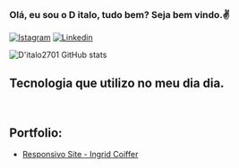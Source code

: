 ### Olá, eu sou o D italo, tudo bem? Seja bem vindo.✌️


[![Istagram](https://img.shields.io/badge/Instagram-E4405F?style=for-the-badge&logo=instagram&logoColor=white)](https://www.instagram.com/d_italoalmeida/)
[![Linkedin](https://img.shields.io/badge/LinkedIn-0077B5?style=for-the-badge&logo=linkedin&logoColor=white)](https://www.linkedin.com/in/plaugus-d-italo-76aa42138/)<br/>

![D'italo2701 GitHub stats](https://github-readme-stats.vercel.app/api?username=ditalo2701&show_icons=true&theme=github_dark)<br/>


## Tecnologia que utilizo no meu dia dia.


<div style="display: inline-block">
  <img src="https://img.shields.io/badge/JavaScript-F7DF1E?style=for-the-badge&logo=javascript&logoColor=black" alt=""/>
  
  <img src="	https://img.shields.io/badge/CSS-239120?&style=for-the-badge&logo=css3&logoColor=white" alt=""/>
  
  <img src="https://img.shields.io/badge/HTML5-E34F26?style=for-the-badge&logo=html5&logoColor=white" alt=""/>
  <img src="https://img.shields.io/badge/React-20232A?style=for-the-badge&logo=react&logoColor=61D" alt=""/>
  <img src="	https://img.shields.io/badge/Node.js-43853D?style=for-the-badge&logo=node.js&logoColor=white" alt=""/>
   <img src="https://img.shields.io/badge/Netlify-00C7B7?style=for-the-badge&logo=netlify&logoColo" alt=""/>

 

</div>


  ## Portfolio:

- [Responsivo Site - Ingrid Coiffer](portifolio-plaugus-01.netlify.app)


